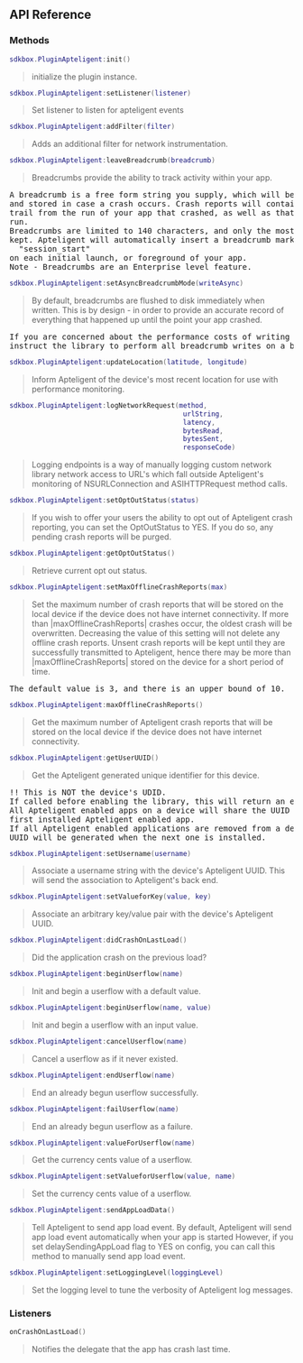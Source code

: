 ## API Reference

### Methods
```lua
sdkbox.PluginApteligent:init()
```
>  initialize the plugin instance.

```lua
sdkbox.PluginApteligent:setListener(listener)
```
> Set listener to listen for apteligent events

```lua
sdkbox.PluginApteligent:addFilter(filter)
```
> Adds an additional filter for network instrumentation.

```lua
sdkbox.PluginApteligent:leaveBreadcrumb(breadcrumb)
```
> Breadcrumbs provide the ability to track activity within your app.

<pre>
A breadcrumb is a free form string you supply, which will be timestamped,
and stored in case a crash occurs. Crash reports will contain the breadcrumb
trail from the run of your app that crashed, as well as that of the prior
run.
Breadcrumbs are limited to 140 characters, and only the most recent 100 are
kept. Apteligent will automatically insert a breadcrumb marked
  "session_start"
on each initial launch, or foreground of your app.
Note - Breadcrumbs are an Enterprise level feature.
</pre>

```lua
sdkbox.PluginApteligent:setAsyncBreadcrumbMode(writeAsync)
```
> By default, breadcrumbs are flushed to disk immediately when written.
This is by design - in order to provide an accurate record of everything
that happened up until the point your app crashed.

<pre>
If you are concerned about the performance costs of writing the file, you can
instruct the library to perform all breadcrumb writes on a background thread.
</pre>

```lua
sdkbox.PluginApteligent:updateLocation(latitude, longitude)
```
> Inform Apteligent of the device's most recent location for use with
performance monitoring.

```lua
sdkbox.PluginApteligent:logNetworkRequest(method,
                                           urlString,
                                           latency,
                                           bytesRead,
                                           bytesSent,
                                           responseCode)
```
> Logging endpoints is a way of manually logging custom network library
network access to URL's which fall outside Apteligent's monitoring
of NSURLConnection and ASIHTTPRequest method calls.

```lua
sdkbox.PluginApteligent:setOptOutStatus(status)
```
> If you wish to offer your users the ability to opt out of Apteligent
crash reporting, you can set the OptOutStatus to YES. If you do so, any
pending crash reports will be purged.

```lua
sdkbox.PluginApteligent:getOptOutStatus()
```
> Retrieve current opt out status.

```lua
sdkbox.PluginApteligent:setMaxOfflineCrashReports(max)
```
> Set the maximum number of crash reports that will be stored on
the local device if the device does not have internet connectivity. If
more than |maxOfflineCrashReports| crashes occur, the oldest crash will be
overwritten. Decreasing the value of this setting will not delete
any offline crash reports. Unsent crash reports will be kept until they are
successfully transmitted to Apteligent, hence there may be more than
|maxOfflineCrashReports| stored on the device for a short period of time.

<pre>
The default value is 3, and there is an upper bound of 10.
</pre>

```lua
sdkbox.PluginApteligent:maxOfflineCrashReports()
```
> Get the maximum number of Apteligent crash reports that will be stored on
the local device if the device does not have internet connectivity.

```lua
sdkbox.PluginApteligent:getUserUUID()
```
> Get the Apteligent generated unique identifier for this device.

<pre>
!! This is NOT the device's UDID.
If called before enabling the library, this will return an empty string.
All Apteligent enabled apps on a device will share the UUID created by the
first installed Apteligent enabled app.
If all Apteligent enabled applications are removed from a device, a new
UUID will be generated when the next one is installed.
</pre>

```lua
sdkbox.PluginApteligent:setUsername(username)
```
> Associate a username string with the device's Apteligent UUID. This will
send the association to Apteligent's back end.

```lua
sdkbox.PluginApteligent:setValueforKey(value, key)
```
> Associate an arbitrary key/value pair with the device's Apteligent UUID.

```lua
sdkbox.PluginApteligent:didCrashOnLastLoad()
```
> Did the application crash on the previous load?

```lua
sdkbox.PluginApteligent:beginUserflow(name)
```
> Init and begin a userflow with a default value.

```lua
sdkbox.PluginApteligent:beginUserflow(name, value)
```
> Init and begin a userflow with an input value.

```lua
sdkbox.PluginApteligent:cancelUserflow(name)
```
> Cancel a userflow as if it never existed.

```lua
sdkbox.PluginApteligent:endUserflow(name)
```
> End an already begun userflow successfully.

```lua
sdkbox.PluginApteligent:failUserflow(name)
```
> End an already begun userflow as a failure.

```lua
sdkbox.PluginApteligent:valueForUserflow(name)
```
> Get the currency cents value of a userflow.

```lua
sdkbox.PluginApteligent:setValueforUserflow(value, name)
```
> Set the currency cents value of a userflow.

```lua
sdkbox.PluginApteligent:sendAppLoadData()
```
> Tell Apteligent to send app load event.
By default, Apteligent will send app load event automatically when your app is started
However, if you set delaySendingAppLoad flag to YES on config, you can call this method to
manually send app load event.

```lua
sdkbox.PluginApteligent:setLoggingLevel(loggingLevel)
```
> Set the logging level to tune the verbosity of Apteligent log messages.


### Listeners
```lua
onCrashOnLastLoad()
```
> Notifies the delegate that the app has crash last time.


